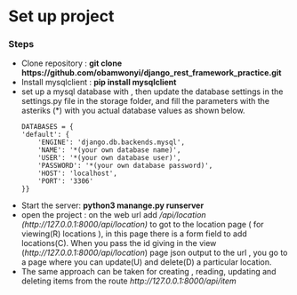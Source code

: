 <h1>Set up project </h1>

<h3>Steps</h3>
<ul>
<li>
    Clone repository : <b>git clone https://github.com/obamwonyi/django_rest_framework_practice.git</b>
</li>
<li>
    Install mysqlclient : <b>pip install mysqlclient</b>
</li>
<li>
    set up a mysql database with , then update the database settings in the settings.py file in the storage folder, 
    and fill the parameters with the asteriks (*) with you actual database values as shown below.

    DATABASES = {
    'default': {
        'ENGINE': 'django.db.backends.mysql',
        'NAME': '*(your own database name)',
        'USER': '*(your own database user)',
        'PASSWORD': '*(your own database password)',
        'HOST': 'localhost',
        'PORT': '3306'
    }}
</li>

<li>
    Start the server: <b>python3 manange.py runserver</b>
</li>

<li>
    open the project : 
    on the web url add <i>/api/location (http://127.0.0.1:8000/api/location)</i> to got to the location page ( for viewing(R) locations ), in this page there is a form field to add locations(C). When you pass the id giving in the view (<i>http://127.0.0.1:8000/api/location</i>) page json output to the url , you go to a page where you can update(U) and delete(D) a particular location.
</li>
<li>
        The same approach can be taken for creating , reading, updating and deleting items from the route <i/>http://127.0.0.1:8000/api/item</i>
</li>

</ul>